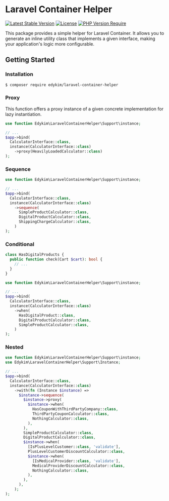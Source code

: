 # Laravel Container Helper

[![Latest Stable Version](http://poser.pugx.org/edykim/laravel-container-helper/v)](https://packagist.org/packages/edykim/laravel-container-helper) [![License](http://poser.pugx.org/edykim/laravel-container-helper/license)](https://packagist.org/packages/edykim/laravel-container-helper) [![PHP Version Require](http://poser.pugx.org/edykim/laravel-container-helper/require/php)](https://packagist.org/packages/edykim/laravel-container-helper)

This package provides a simple helper for Laravel Container. It allows you to generate an inline utility class that implements a given interface, making your application's logic more configurable.

## Getting Started

### Installation

```bash
$ composer require edykim/laravel-container-helper
```

### Proxy

This function offers a proxy instance of a given concrete implementation for lazy instantiation.

```php
use function Edykim\LaravelContainerHelper\Support\instance;

// ...
$app->bind(
  CalculatorInterface::class,
  instance(CalculatorInterface::class)
    ->proxy(HeavilyLoadedCalculator::class)
);
```

### Sequence

```php
use function Edykim\LaravelContainerHelper\Support\instance;

// ...
$app->bind(
  CalculatorInterface::class,
  instance(CalculatorInterface::class)
    ->sequence(
      SimpleProductCalculator::class,
      DigitalProductCalculator::class,
      ShippingChargeCalculator::class,
    )
);
```

### Conditional

```php
class HasDigitalProducts {
  public function check(Cart $cart): bool {
    // ...
  }
}
```

```php
use function Edykim\LaravelContainerHelper\Support\instance;

// ...
$app->bind(
  CalculatorInterface::class,
  instance(CalculatorInterface::class)
    ->when(
      HasDigitalProduct::class,
      DigitalProductCalculator::class,
      SimpleProductCalculator::class,
    )
);
```

### Nested

```php
use function Edykim\LaravelContainerHelper\Support\instance;
use Edykim\LaravelContainerHelper\Support\Instance;

// ...
$app->bind(
  CalculatorInterface::class,
  instance(CalculatorInterface::class)
    ->with(fn (Instance $instance) => 
      $instance->sequence(
        $instance->proxy(
          $instance->when(
            HasCouponWithThirdPartyCompany::class,
            ThirdPartyCouponCalculator::class,
            NothingCalculator::class,
          ),
        ),
        SimpleProductCalculator::class,
        DigitalProductCalculator::class,
        $instance->when(
          [IsPlusLevelCustomer::class, 'validate'],
          PlusLevelCustomerDiscountCalculator::class,
          $instance->when(
            [IsMedicalProvider::class, 'validate'],
            MedicalProviderDiscountCalculator::class,
            NothingCalculator::class,
          ),
        ),
      ),
    );
);
```

